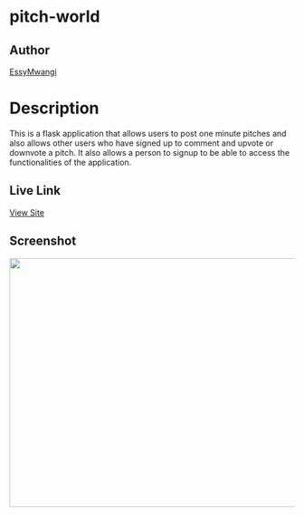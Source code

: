 # pitch-world
## Author

[EssyMwangi](https://github.com/EssyMwangi)

# Description
This  is a flask application that allows users to post one minute pitches and also allows other users who have signed up to comment and upvote or downvote a pitch. It also allows a person to signup to be able to access the functionalities of the application.

## Live Link
[View Site]()

## Screenshot

<img src="" width="900px" height="440px">